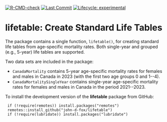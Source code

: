 <!-- badges: start -->
[![R-CMD-check](https://github.com/john-d-fox/lifetable/actions/workflows/R-CMD-check.yaml/badge.svg)](https://github.com/john-d-fox/lifetable/actions/workflows/R-CMD-check.yaml) 
[![Last Commit](https://img.shields.io/github/last-commit/john-d-fox/lifetable)](https://github.com/john-d-fox/lifetable)
[![Lifecycle: experimental](https://img.shields.io/badge/lifecycle-experimental-brightgreen.svg)](https://lifecycle.r-lib.org/articles/stages.html#experimental)
<!-- badges: end -->

# **lifetable**: Create Standard Life Tables

The package contains a single function, `lifetable()`, for creating
standard life tables from age-specific mortality rates. Both single-year
and grouped (e.g., 5-year) life tables are supported.

Two data sets are included in the package:

- `CanadaMortality` contains 5-year age-specific mortality rates
for females and males in Canada in 2023 (with the first
two age groups 0 and 1--4).
- `CanadaMortalitySingleYear` contains single-year age-specific
mortality rates for females and males in Canada in the period
2021--2023.

To install the development version of the **lifetable** package
from GitHub:
```
 if (!require(remotes)) install.packages("remotes")
 remotes::install_github("john-d-fox/lifetable")
 if (!require(lubridate)) install.packages("lubridate")
```


